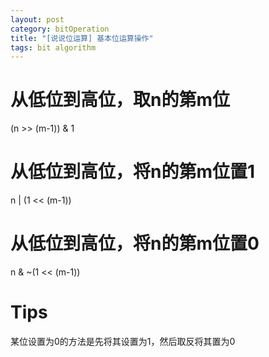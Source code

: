```yaml
---
layout: post
category: bitOperation
title: "[说说位运算] 基本位运算操作"
tags: bit algorithm
---
```


# 从低位到高位，取n的第m位

(n >> (m-1)) & 1

# 从低位到高位，将n的第m位置1

n | (1 << (m-1))

# 从低位到高位，将n的第m位置0

n & ~(1 << (m-1))

# Tips

某位设置为0的方法是先将其设置为1，然后取反将其置为0
